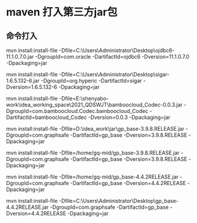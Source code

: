 # maven 打入第三方jar包

## 命令打入

mvn install:install-file -Dfile=C:\Users\Administrator\Desktop\ojdbc6-11.1.0.7.0.jar -DgroupId=com.oracle -DartifactId=ojdbc6 -Dversion=11.1.0.7.0 -Dpackaging=jar

mvn install:install-file -Dfile=C:\Users\Administrator\Desktop\sigar-1.6.5.132-6.jar -DgroupId=org.hyperic -DartifactId=sigar -Dversion=1.6.5.132-6 -Dpackaging=jar

mvn install:install-file -Dfile=E:\shenyabo-work\idea_working_space\2021_QDSWJT\bamboocloud_Codec-0.0.3.jar -DgroupId=com.bamboocloud.Codec.bamboocloud_Codec -DartifactId=bamboocloud_Codec -Dversion=0.0.3 -Dpackaging=jar

mvn install:install-file -Dfile=D:\idea_work\jar\gp_base-3.9.8.RELEASE.jar -DgroupId=com.graphsafe -DartifactId=gp_base -Dversion=3.9.8.RELEASE -Dpackaging=jar

mvn install:install-file -Dfile=/home/gq-mid/gp_base-3.9.8.RELEASE.jar -DgroupId=com.graphsafe -DartifactId=gp_base -Dversion=3.9.8.RELEASE -Dpackaging=jar

mvn install:install-file -Dfile=/home/gq-mid/gp_base-4.4.2RELEASE.jar -DgroupId=com.graphsafe -DartifactId=gp_base -Dversion=4.4.2RELEASE -Dpackaging=jar


mvn install:install-file -Dfile=C:\Users\Administrator\Desktop\gp_base-4.4.2RELEASE.jar -DgroupId=com.graphsafe -DartifactId=gp_base -Dversion=4.4.2RELEASE -Dpackaging=jar
